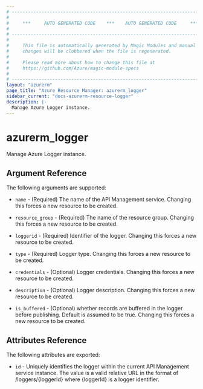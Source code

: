 ```yaml
---
# ----------------------------------------------------------------------------
#
#     ***     AUTO GENERATED CODE    ***    AUTO GENERATED CODE     ***
#
# ----------------------------------------------------------------------------
#
#     This file is automatically generated by Magic Modules and manual
#     changes will be clobbered when the file is regenerated.
#
#     Please read more about how to change this file at
#     https://github.com/Azure/magic-module-specs
#
# ----------------------------------------------------------------------------
layout: "azurerm"
page_title: "Azure Resource Manager: azurerm_logger"
sidebar_current: "docs-azurerm-resource-logger"
description: |-
  Manage Azure Logger instance.
---
```


# azurerm_logger

Manage Azure Logger instance.


## Argument Reference

The following arguments are supported:

* `name` - (Required) The name of the API Management service. Changing this forces a new resource to be created.

* `resource_group` - (Required) The name of the resource group. Changing this forces a new resource to be created.

* `loggerid` - (Required) Identifier of the logger. Changing this forces a new resource to be created.

* `type` - (Required) Logger type. Changing this forces a new resource to be created.

* `credentials` - (Optional) Logger credentials. Changing this forces a new resource to be created.

* `description` - (Optional) Logger description. Changing this forces a new resource to be created.

* `is_buffered` - (Optional) whether records are buffered in the logger before publishing. Default is assumed to be true. Changing this forces a new resource to be created.

## Attributes Reference

The following attributes are exported:

* `id` - Uniquely identifies the logger within the current API Management service instance. The value is a valid relative URL in the format of /loggers/{loggerId} where {loggerId} is a logger identifier.
